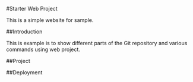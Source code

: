 #Starter Web Project

This is a simple website for sample.

##Introduction

This is example is to show different parts 
of the Git repository and various commands
using web project.

##Project

##Deployment

